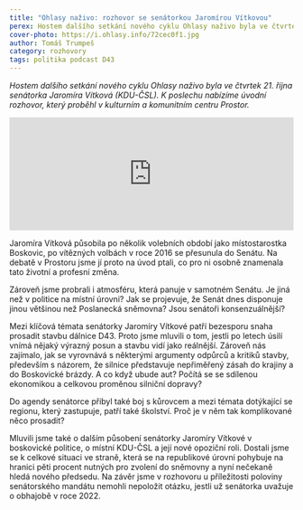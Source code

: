 ```yaml
---
title: "Ohlasy naživo: rozhovor se senátorkou Jaromírou Vítkovou"
perex: Hostem dalšího setkání nového cyklu Ohlasy naživo byla ve čtvrtek 21. října senátorka Jaromíra Vítková (KDU-ČSL). K poslechu nabízíme úvodní rozhovor.
cover-photo: https://i.ohlasy.info/72cec0f1.jpg
author: Tomáš Trumpeš
category: rozhovory
tags: politika podcast D43
---
```


*Hostem dalšího setkání nového cyklu Ohlasy naživo byla ve čtvrtek 21. října senátorka Jaromíra Vítková (KDU-ČSL). K poslechu nabízíme úvodní rozhovor, který proběhl v kulturním a komunitním centru Prostor.*

<iframe sandbox="allow-scripts allow-top-navigation" scrolling="no" width="100%" height="200" frameborder="0" src="https://embed.radiopublic.com/e?if=ohlasy-podcast-6nVazZ&ge=s1!6b19d7284fdea339412d137bba990c2f9545d112"></iframe>

Jaromíra Vítková působila po několik volebních období jako místostarostka Boskovic, po vítězných volbách v roce 2016 se přesunula do Senátu. Na debatě v Prostoru jsme jí proto na úvod ptali, co pro ni osobně znamenala tato životní a profesní změna.

Zároveň jsme probrali i atmosféru, která panuje v samotném Senátu. Je jiná než v politice na místní úrovni? Jak se projevuje, že Senát dnes disponuje jinou většinou než Poslanecká sněmovna? Jsou senátoři konsenzuálnější?

Mezi klíčová témata senátorky Jaromíry Vítkové patří bezesporu snaha prosadit stavbu dálnice D43. Proto jsme mluvili o tom, jestli po letech úsilí vnímá nějaký výrazný posun a stavbu vidí jako reálnější. Zároveň nás zajímalo, jak se vyrovnává s některými argumenty odpůrců a kritiků stavby, především s názorem, že silnice představuje nepřiměřený zásah do krajiny a do Boskovické brázdy. A co když ubude aut? Počítá se se sdílenou ekonomikou a celkovou proměnou silniční dopravy?

Do agendy senátorce přibyl také boj s kůrovcem a mezi témata dotýkající se regionu, který zastupuje, patří také školství. Proč je v něm tak komplikované něco prosadit?

Mluvili jsme také o dalším působení senátorky Jaromíry Vítkové v boskovické politice, o místní KDU-ČSL a její nové opoziční roli. Dostali jsme se k celkové situaci ve straně, která se na republikové úrovni pohybuje na hranici pěti procent nutných pro zvolení do sněmovny a nyní nečekaně hledá nového předsedu. Na závěr jsme v rozhovoru u příležitosti poloviny senátorského mandátu nemohli nepoložit otázku, jestli už senátorka uvažuje o obhajobě v roce 2022.